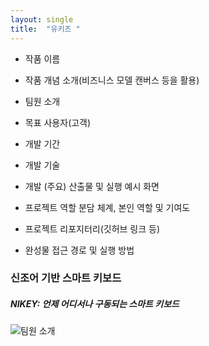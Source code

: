 ```yaml
---
layout: single
title:  "유키즈 "
---
```




- 작품 이름

- 작품 개념 소개(비즈니스 모델 캔버스 등을 활용)

- 팀원 소개

- 목표 사용자(고객)

- 개발 기간

- 개발 기술

- 개발 (주요) 산출물 및 실행 예시 화면 

- 프로젝트 역할 분담 체계, 본인 역할 및 기여도

- 프로젝트 리포지터리(깃허브 링크 등)

- 완성물 접근 경로 및 실행 방법

### 신조어 기반 스마트 키보드

##### NIKEY: 언제 어디서나 구동되는 스마트 키보드

![팀원 소개](https://user-images.githubusercontent.com/84081027/199201609-08f5d45c-1e76-449f-af93-200e4ac831d8.PNG)


```python

```


```python

```


```python

```
